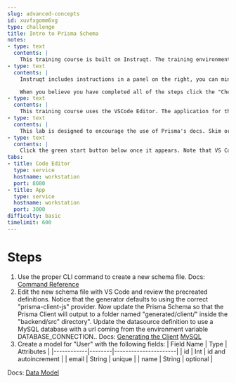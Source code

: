```yaml
---
slug: advanced-concepts
id: xuvfxgomm6vg
type: challenge
title: Intro to Prisma Schema
notes:
- type: text
  contents: |
    This training course is built on Instruqt. The training environment is being built now. Use the left and right buttons to navigate the instruction slides and then click start at that bottom right once the environment has loaded.
- type: text
  contents: |
    Instruqt includes instructions in a panel on the right, you can minimize that panel using the > arrow at the top of the panel. There are two tabs which you can click between, one for VSCode, and the other for interacting with the application once you've reached a lab where it has loaded.

    When you believe you have completed all of the steps click the "Check" button on the instruction panel to check your work. If Instruqt find something not completed correctly, it will provide you with a warning message at the bottom. You can then fix the issue and use the Check button again as many times as necessary.
- type: text
  contents: |
    This training course uses the VSCode Editor. The application for this lab is opened in VSCode. There is a terminal window for running commands built-in to VSCode at the bottom right. The Prisma VSCode plugin is already loaded to provide syntax highlighting in the Prisma Schema.
- type: text
  contents: |
    This lab is designed to encourage the use of Prisma's docs. Skim or search through the docs linked after each step to find the necessary information to solve that step.
- type: text
  contents: |
    Click the green start button below once it appears. Note that VS Code takes a few seconds to load after the rest of the training environment has appeared.
tabs:
- title: Code Editor
  type: service
  hostname: workstation
  port: 8080
- title: App
  type: service
  hostname: workstation
  port: 3000
difficulty: basic
timelimit: 600
---
```

Steps
======
1. Use the proper CLI command to create a new schema file. Docs: [Command Reference](https://www.prisma.io/docs/reference/api-reference/command-reference)
1. Edit the new schema file with VS Code and review the precreated definitions. Notice that the generator defaults to using the correct "prisma-client-js" provider. Now update the Prisma Schema so that the Prisma Client will output to a folder named "generated/client/" inside the "backend/src" directory". Update the datasource definition to use a MySQL database with a url coming from the environment variable DATABASE_CONNECTION.. Docs: [Generating the Client](https://www.prisma.io/docs/concepts/components/prisma-client/working-with-prismaclient/generating-prisma-client) [MySQL](https://www.prisma.io/docs/concepts/database-connectors/mysql)
1. Create a model for "User" with the following fields:
| Field Name | Type   | Attributes           |
|------------|--------|----------------------|
| id         | Int    | id and autoincrement |
| email      | String | unique               |
| name       | String | optional             |

Docs: [Data Model](https://www.prisma.io/docs/concepts/components/prisma-schema/data-model)
